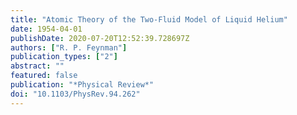 ```yaml
---
title: "Atomic Theory of the Two-Fluid Model of Liquid Helium"
date: 1954-04-01
publishDate: 2020-07-20T12:52:39.728697Z
authors: ["R. P. Feynman"]
publication_types: ["2"]
abstract: ""
featured: false
publication: "*Physical Review*"
doi: "10.1103/PhysRev.94.262"
---
```


